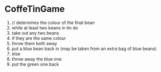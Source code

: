 # CoffeTinGame
1. // determines the colour of the final bean
2. while at least two beans in tin do
3. take out any two beans
4. if they are the same colour
5. throw them both away
6. put a blue bean back in (may be taken from an extra bag of blue beans)
7. else
8. throw away the blue one
9. put the green one back
